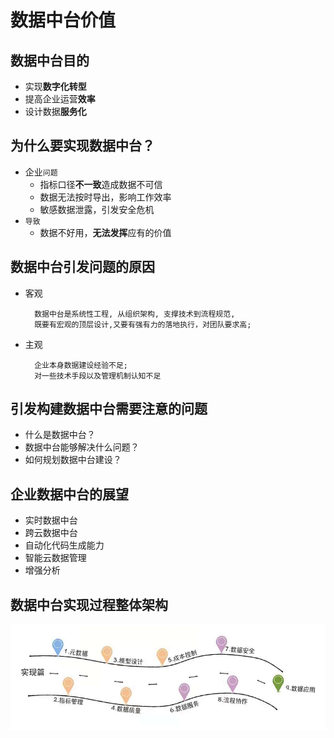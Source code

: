 # 数据中台价值

## 数据中台目的
* 实现**数字化转型**
* 提高企业运营**效率**
* 设计数据**服务化**

## 为什么要实现数据中台？
* 企业`问题`
  * 指标口径**不一致**造成数据不可信
  * 数据无法按时导出，影响工作效率
  * 敏感数据泄露，引发安全危机
* `导致`
  * 数据不好用，**无法发挥**应有的价值

## 数据中台引发问题的原因
- 客观
  ```
    数据中台是系统性工程, 从组织架构, 支撑技术到流程规范,
    既要有宏观的顶层设计,又要有强有力的落地执行，对团队要求高;
  ```
- 主观
  ```
    企业本身数据建设经验不足;
    对一些技术手段以及管理机制认知不足
  ```

## 引发构建数据中台需要注意的问题
* 什么是数据中台？
* 数据中台能够解决什么问题？
* 如何规划数据中台建设？

## 企业数据中台的展望
* 实时数据中台
* 跨云数据中台
* 自动化代码生成能力
* 智能云数据管理
* 增强分析

## 数据中台实现过程整体架构
![image](../img/数据中台实现过程.png)
